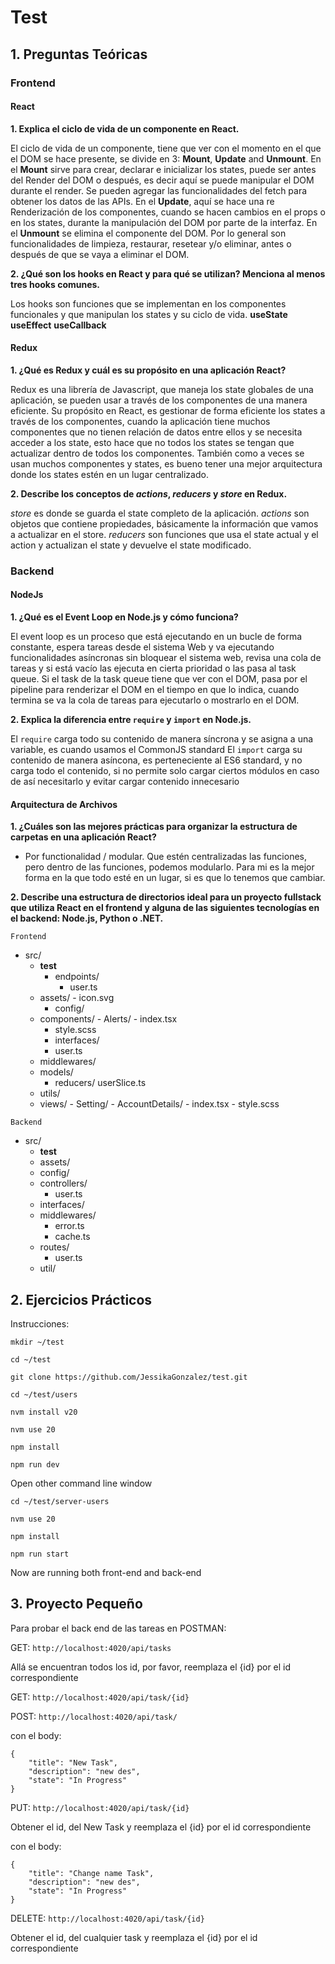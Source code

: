 # Test

## 1. Preguntas Teóricas

### Frontend

#### React

****1. Explica el ciclo de vida de un componente en React.****

El ciclo de vida de un componente, tiene que ver con el momento en el que el DOM se hace presente, se divide en 3: **Mount**, **Update** and **Unmount**. En el **Mount** sirve para crear, declarar e inicializar los states, puede ser antes del Render del DOM o después, es decir aquí se puede manipular el DOM durante el render. Se pueden agregar las funcionalidades del fetch para obtener los datos de las APIs. En el **Update**, aquí se hace una re Renderización de los componentes, cuando se hacen cambios en el props o en los states, durante la manipulación del DOM por parte de la interfaz. En el **Unmount** se elimina el componente del DOM. Por lo general son funcionalidades de limpieza, restaurar, resetear y/o eliminar, antes o después de que se vaya a eliminar el DOM.

****2. ¿Qué son los hooks en React y para qué se utilizan? Menciona al menos tres hooks comunes.****

Los hooks son funciones que se implementan en los componentes funcionales y que manipulan los states y su ciclo de vida.
**useState**
**useEffect**
**useCallback**

#### Redux

****1. ¿Qué es Redux y cuál es su propósito en una aplicación React?****

Redux es una librería de Javascript, que maneja los state globales de una aplicación, se pueden usar a través de los componentes de una manera eficiente. Su propósito en React, es gestionar de forma eficiente los states a través de los componentes, cuando la aplicación tiene muchos componentes que no tienen relación de datos entre ellos y se necesita acceder a los state, esto hace que no todos los states se tengan que actualizar dentro de todos los componentes. También como a veces se usan muchos componentes y states, es bueno tener una mejor arquitectura donde los states estén en un lugar centralizado.

****2. Describe los conceptos de *actions*, *reducers* y *store* en Redux.****

*store* es donde se guarda el state completo de la aplicación.
*actions* son objetos que contiene propiedades, básicamente la información que vamos a actualizar en el store.
*reducers* son funciones que usa el state actual y el action y actualizan el state y devuelve el state modificado.

### Backend

#### NodeJs

****1. ¿Qué es el Event Loop en Node.js y cómo funciona?****

El event loop es un proceso que está ejecutando en un bucle de forma constante, espera tareas desde el sistema Web y va ejecutando funcionalidades asíncronas sin bloquear el sistema web, revisa una cola de tareas y si está vacío las ejecuta en cierta prioridad o las pasa al task queue. Si el task de la task queue tiene que ver con el DOM, pasa por el pipeline para renderizar el DOM en el tiempo en que lo indica, cuando termina se va la cola de tareas para ejecutarlo o mostrarlo en el DOM.

****2. Explica la diferencia entre `require` y `import` en Node.js.****

El `require` carga todo su contenido de manera síncrona y se asigna a una variable, es cuando usamos el CommonJS standard
El `import` carga su contenido de manera asíncona, es perteneciente al ES6 standard, y no carga todo el contenido, si no permite solo cargar ciertos módulos en caso de así necesitarlo y evitar cargar contenido innecesario

#### Arquitectura de Archivos

****1. ¿Cuáles son las mejores prácticas para organizar la estructura de carpetas en una aplicación React?****
- Por functionalidad / modular. Que estén centralizadas las funciones, pero dentro de las funciones, podemos modularlo. Para mi es la mejor forma en la que todo esté en un lugar, si es que lo tenemos que cambiar.

****2. Describe una estructura de directorios ideal para un proyecto fullstack que utiliza React en el frontend y alguna de las siguientes tecnologías en el backend: Node.js, Python o .NET.****

`Frontend`
- src/
  - __test__
	- endpoints/
		- user.ts
  - assets/
		- icon.svg
	- config/
  - components/
		- Alerts/
			- index.tsx
      - style.scss
	- interfaces/
    - user.ts
  - middlewares/
  - models/
	- reducers/
    userSlice.ts
  - utils/
  - views/
		- Setting/
			- AccountDetails/
        - index.tsx
        - style.scss

`Backend`
- src/
  - __test__
  - assets/
  - config/
  - controllers/
    - user.ts
  - interfaces/
  - middlewares/
    - error.ts
    - cache.ts
  - routes/
    - user.ts
  - util/


## 2. Ejercicios Prácticos

Instrucciones:

`mkdir ~/test`

`cd ~/test`

`git clone https://github.com/JessikaGonzalez/test.git`

`cd ~/test/users`

`nvm install v20`

`nvm use 20`

`npm install`

`npm run dev`

Open other command line window

`cd ~/test/server-users`

`nvm use 20`

`npm install`

`npm run start`

Now are running both front-end and back-end


## 3. Proyecto Pequeño

Para probar el back end de las tareas en POSTMAN:

GET: `http://localhost:4020/api/tasks`

Allá se encuentran todos los id, por favor, reemplaza el {id} por el id correspondiente

GET: `http://localhost:4020/api/task/{id}`

POST: `http://localhost:4020/api/task/`

con el body:
```
{
    "title": "New Task",
    "description": "new des",
    "state": "In Progress"
}
```

PUT: `http://localhost:4020/api/task/{id}`

Obtener el id, del New Task y reemplaza el {id} por el id correspondiente

con el body:
```
{
    "title": "Change name Task",
    "description": "new des",
    "state": "In Progress"
}
```

DELETE: `http://localhost:4020/api/task/{id}`

Obtener el id, del cualquier task y reemplaza el {id} por el id correspondiente
